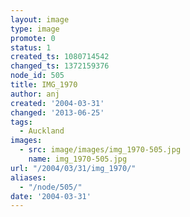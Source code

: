 ```yaml
---
layout: image
type: image
promote: 0
status: 1
created_ts: 1080714542
changed_ts: 1372159376
node_id: 505
title: IMG_1970
author: anj
created: '2004-03-31'
changed: '2013-06-25'
tags:
  - Auckland
images:
  - src: image/images/img_1970-505.jpg
    name: img_1970-505.jpg
url: "/2004/03/31/img_1970/"
aliases:
  - "/node/505/"
date: '2004-03-31'
---
```


